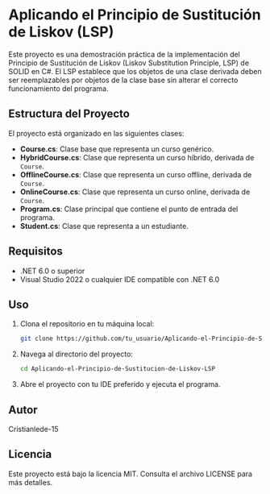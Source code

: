 # Aplicando el Principio de Sustitución de Liskov (LSP)

Este proyecto es una demostración práctica de la implementación del Principio de Sustitución de Liskov (Liskov Substitution Principle, LSP) de SOLID en C#. El LSP establece que los objetos de una clase derivada deben ser reemplazables por objetos de la clase base sin alterar el correcto funcionamiento del programa.

## Estructura del Proyecto

El proyecto está organizado en las siguientes clases:

- **Course.cs**: Clase base que representa un curso genérico.
- **HybridCourse.cs**: Clase que representa un curso híbrido, derivada de `Course`.
- **OfflineCourse.cs**: Clase que representa un curso offline, derivada de `Course`.
- **OnlineCourse.cs**: Clase que representa un curso online, derivada de `Course`.
- **Program.cs**: Clase principal que contiene el punto de entrada del programa.
- **Student.cs**: Clase que representa a un estudiante.

## Requisitos

- .NET 6.0 o superior
- Visual Studio 2022 o cualquier IDE compatible con .NET 6.0

## Uso

1. Clona el repositorio en tu máquina local:
    ```bash
    git clone https://github.com/tu_usuario/Aplicando-el-Principio-de-Sustitucion-de-Liskov-LSP.git
    ```
2. Navega al directorio del proyecto:
    ```bash
    cd Aplicando-el-Principio-de-Sustitucion-de-Liskov-LSP
    ```
3. Abre el proyecto con tu IDE preferido y ejecuta el programa.

## Autor

Cristianlede-15

## Licencia

Este proyecto está bajo la licencia MIT. Consulta el archivo LICENSE para más detalles.
